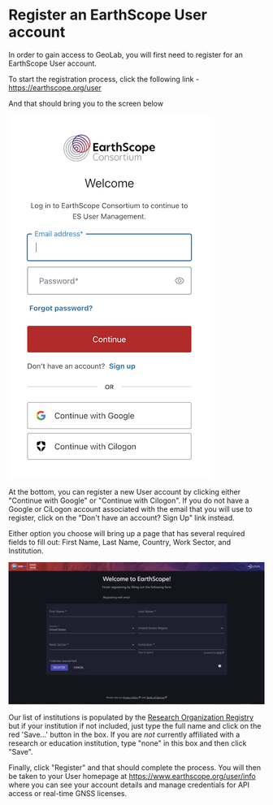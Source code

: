 # Register an EarthScope User account

In order to gain access to GeoLab, you will first need to register for an EarthScope User account.

To start the registration process, click the following link - https://earthscope.org/user

And that should bring you to the screen below

![image](../img/es_login_popup.png)

At the bottom, you can register a new User account by clicking either "Continue with Google" or "Continue with Cilogon". If you do not have a Google or CiLogon account associated with the email that you will use to register, click on the "Don't have an account? Sign Up" link instead.

Either option you choose will bring up a page that has several required fields to fill out: First Name, Last Name, Country, Work Sector, and Institution.

![image](../img/es_user_create.png)

Our list of institutions is populated by the [Research Organization Registry](https://ror.org/) but if your institution if not included, just type the full name and click on the red 'Save...' button in the box. If you are *not* currently affiliated with a research or education institution, type "none" in this box and then click "Save".

Finally, click "Register" and that should complete the process. You will then be taken to your User homepage at https://www.earthscope.org/user/info where you can see your account details and manage credentials for API access or real-time GNSS licenses.